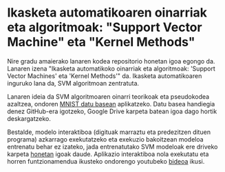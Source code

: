 # Ikasketa automatikoaren oinarriak eta algoritmoak: "Support Vector Machine" eta "Kernel Methods"
Nire gradu amaierako lanaren kodea repositorio honetan igoa egongo da. Lanaren izena "Ikasketa automatikoko oinarriak eta algoritmoak: 'Support Vector Machines' eta 'Kernel Methods'" da. Ikasketa automatikoaren inguruko lana da, SVM algoritmoan zentratuta. 

Lanaren ideia da SVM algoritmoaren oinarri teorikoak eta pseudokodea azaltzea, ondoren [MNIST datu basean](https://drive.google.com/drive/folders/1gO1JQnIuk_lpRx5cP9Gho-lCodyaPakz?usp=sharing) aplikatzeko. Datu basea handiegia denez GitHub-era igotzeko, Google Drive karpeta batean igoa dago hortik deskargatzeko.

Bestalde, modelo interaktiboa (digituak marraztu eta predezitzen dituen programa) azkarrago exekutatzeko eta exekuzio bakoitzean modeloa entrenatu behar ez izateko, jada entrenatutako SVM modeloak ere driveko karpeta [honetan](https://drive.google.com/drive/folders/13OXYSQ6K5MJ3fEXjDBzMSZ9RcwJ8jtKn?usp=sharing) igoak daude. Aplikazio interaktiboa nola exekutatu eta horren funtzionamendua ikusteko ondorengo youtubeko [bideoa](https://youtu.be/EEV36u69Ga4) ikusi.
